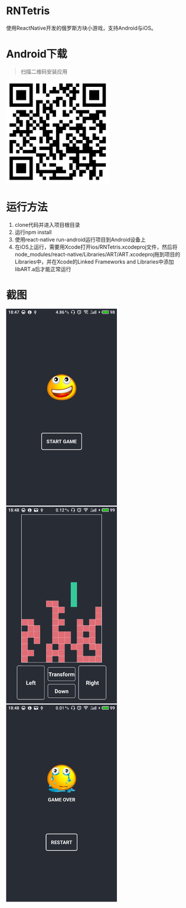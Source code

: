 # RNTetris
使用ReactNative开发的俄罗斯方块小游戏，支持Android与iOS。

# Android下载

> 扫描二维码安装应用

<img src='./screenshots/qr_code.png'>

# 运行方法
1. clone代码并进入项目根目录
2. 运行npm install
3. 使用react-native run-android运行项目到Android设备上
4. 在iOS上运行，需要用Xcode打开ios/RNTetris.xcodeproj文件，然后将node_modules/react-native/Libraries/ART/ART.xcodeproj拖到项目的Libraries中，并在Xcode的Linked Frameworks and Libraries中添加libART.a后才能正常运行

# 截图
<div>
  <img src='./screenshots/1.jpg' width="300">
  <img src='./screenshots/2.jpg' width="300">
  <img src='./screenshots/3.jpg' width="300">
</div>
